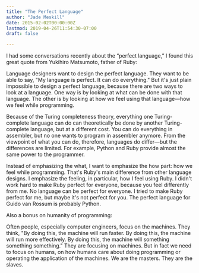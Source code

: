 ```yaml
---
title: "The Perfect Language"
author: "Jade Meskill"
date: 2015-02-02T00:00:00Z
lastmod: 2019-04-26T11:54:30-07:00
draft: false

---
```


I had some conversations recently about the “perfect language,” I found this great quote from Yukihiro Matsumoto, father of Ruby:  

 



Language designers want to design the perfect language. They want to be able to say, &#34;My language is perfect. It can do everything.&#34; But it&#39;s just plain impossible to design a perfect language, because there are two ways to look at a language. One way is by looking at what can be done with that language. The other is by looking at how we feel using that language—how we feel while programming.  

   

Because of the Turing completeness theory, everything one Turing-complete language can do can theoretically be done by another Turing-complete language, but at a different cost. You can do everything in assembler, but no one wants to program in assembler anymore. From the viewpoint of what you can do, therefore, languages do differ—but the differences are limited. For example, Python and Ruby provide almost the same power to the programmer.  

   

Instead of emphasizing the what, I want to emphasize the how part: how we feel while programming. That&#39;s Ruby&#39;s main difference from other language designs. I emphasize the feeling, in particular, how I feel using Ruby. I didn&#39;t work hard to make Ruby perfect for everyone, because you feel differently from me. No language can be perfect for everyone. I tried to make Ruby perfect for me, but maybe it&#39;s not perfect for you. The perfect language for Guido van Rossum is probably Python.



   

Also a bonus on humanity of programming:  

 



Often people, especially computer engineers, focus on the machines. They think, &#34;By doing this, the machine will run faster. By doing this, the machine will run more effectively. By doing this, the machine will something something something.&#34; They are focusing on machines. But in fact we need to focus on humans, on how humans care about doing programming or operating the application of the machines. We are the masters. They are the slaves.
